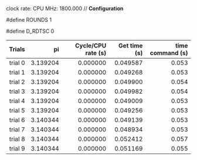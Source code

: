 clock rate:
CPU MHz:             1800.000
// **Configuration**

#define ROUNDS 1

#define D_RDTSC 0

| Trials | pi | Cycle/CPU rate (s) | Get time (s) | time command (s) |
|-:|-:|-:|-:|-:|
| trial 0 |  3.139204 | 0.000000 | 0.049587 | 0.053 |
| trial 1 |  3.139204 | 0.000000 | 0.049268 | 0.053 |
| trial 2 |  3.139204 | 0.000000 | 0.049900 | 0.054 |
| trial 3 |  3.139204 | 0.000000 | 0.049982 | 0.054 |
| trial 4 |  3.139204 | 0.000000 | 0.049009 | 0.053 |
| trial 5 |  3.139204 | 0.000000 | 0.049256 | 0.053 |
| trial 6 |  3.140344 | 0.000000 | 0.049139 | 0.053 |
| trial 7 |  3.140344 | 0.000000 | 0.048934 | 0.053 |
| trial 8 |  3.140344 | 0.000000 | 0.052412 | 0.057 |
| trial 9 |  3.140344 | 0.000000 | 0.051169 | 0.055 |

